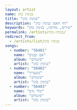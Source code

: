 ```yaml
---
layout: artist
name: בנימין כהן
title: "בנימין כהן"
description: "דף האמן בנימין כהן"
keywords: "שירים, מוזיקה, בנימין כהן"
permalink: /artists/בנימין-כהן/
redirect_from:
  - /artists/list/בנימין כהן
songs:
  - number: "56401"
    name: "אם כבנים"
    album: "סינגלים"
    artist: "בנימין כהן"
  - number: "56402"
    name: "בשעריך"
    album: "סינגלים"
    artist: "בנימין כהן"
  - number: "56403"
    name: "קולי נדם"
    album: "סינגלים"
    artist: "בנימין כהן"
---
```

